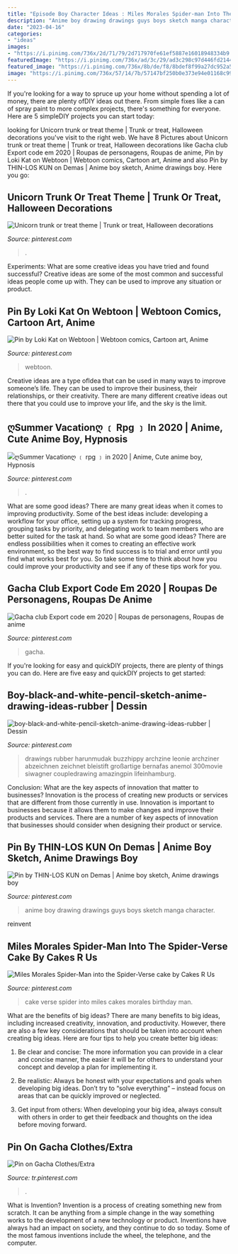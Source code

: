 ```yaml
---
title: "Episode Boy Character Ideas : Miles Morales Spider-man Into The Spider-verse Cake By Cakes R Us"
description: "Anime boy drawing drawings guys boys sketch manga character"
date: "2023-04-16"
categories:
- "ideas"
images:
- "https://i.pinimg.com/736x/2d/71/79/2d717970fe61ef5887e16018948334b9.jpg"
featuredImage: "https://i.pinimg.com/736x/ad/3c/29/ad3c298c97d446fd21440e440243040d.jpg"
featured_image: "https://i.pinimg.com/736x/8b/de/f8/8bdef8f99a27dc952a58402455570e68.jpg"
image: "https://i.pinimg.com/736x/57/14/7b/57147bf250b0e373e94e01168c9941c1.jpg"
---
```



If you're looking for a way to spruce up your home without spending a lot of money, there are plenty ofDIY ideas out there. From simple fixes like a can of spray paint to more complex projects, there's something for everyone. Here are 5 simpleDIY projects you can start today:

	

		
looking for Unicorn trunk or treat theme | Trunk or treat, Halloween decorations you've visit to the right web. We have 8 Pictures about Unicorn trunk or treat theme | Trunk or treat, Halloween decorations like Gacha club Export code em 2020 | Roupas de personagens, Roupas de anime, Pin by Loki Kat on Webtoon | Webtoon comics, Cartoon art, Anime and also Pin by THIN-LOS KUN on Demas | Anime boy sketch, Anime drawings boy. Here you go:
		
    
## Unicorn Trunk Or Treat Theme | Trunk Or Treat, Halloween Decorations

<img loading=lazy src="https://i.pinimg.com/736x/74/d4/ce/74d4ce49b3c77f297abc82b2b93c256b.jpg" onerror="this.onerror=null;this.src='https://tse4.mm.bing.net/th?id=OIP.NqdDv2sIY_snlcbIJygSAwHaJ3&amp;pid=15.1';" alt="Unicorn trunk or treat theme | Trunk or treat, Halloween decorations">

_Source: pinterest.com_

>. 

	

Experiments: What are some creative ideas you have tried and found successful?
Creative ideas are some of the most common and successful ideas people come up with. They can be used to improve any situation or product.

    
## Pin By Loki Kat On Webtoon | Webtoon Comics, Cartoon Art, Anime

<img loading=lazy src="https://i.pinimg.com/736x/57/14/7b/57147bf250b0e373e94e01168c9941c1.jpg" onerror="this.onerror=null;this.src='https://tse4.mm.bing.net/th?id=OIP.o1YveBNLkbmjS9MBVWkYdAHaLM&amp;pid=15.1';" alt="Pin by Loki Kat on Webtoon | Webtoon comics, Cartoon art, Anime">

_Source: pinterest.com_

>webtoon. 

	

Creative ideas are a type ofIdea that can be used in many ways to improve someone’s life. They can be used to improve their business, their relationships, or their creativity. There are many different creative ideas out there that you could use to improve your life, and the sky is the limit.

    
## ღSummer Vacationღ ﹝ Rpg ﹞ In 2020 | Anime, Cute Anime Boy, Hypnosis

<img loading=lazy src="https://i.pinimg.com/736x/e6/91/02/e69102a82428e13ab62b58eb475c7da1.jpg" onerror="this.onerror=null;this.src='https://tse4.mm.bing.net/th?id=OIP.0o1LxlN4PjKdCiQ8gIv4HgHaK9&amp;pid=15.1';" alt="ღSummer Vacationღ ﹝ rpg ﹞ in 2020 | Anime, Cute anime boy, Hypnosis">

_Source: pinterest.com_

>. 

	

What are some good ideas?
There are many great ideas when it comes to improving productivity. Some of the best ideas include: developing a workflow for your office, setting up a system for tracking progress, grouping tasks by priority, and delegating work to team members who are better suited for the task at hand. So what are some good ideas? There are endless possibilities when it comes to creating an effective work environment, so the best way to find success is to trial and error until you find what works best for you. So take some time to think about how you could improve your productivity and see if any of these tips work for you.

    
## Gacha Club Export Code Em 2020 | Roupas De Personagens, Roupas De Anime

<img loading=lazy src="https://i.pinimg.com/736x/45/2d/5f/452d5faf980d606d2cb45f797ce77852.jpg" onerror="this.onerror=null;this.src='https://tse3.mm.bing.net/th?id=OIP.v3y7j8eb8JOvV-hn06G40AHaNK&amp;pid=15.1';" alt="Gacha club Export code em 2020 | Roupas de personagens, Roupas de anime">

_Source: pinterest.com_

>gacha. 

	

If you're looking for easy and quickDIY projects, there are plenty of things you can do. Here are five easy and quickDIY projects to get started: 

    
## Boy-black-and-white-pencil-sketch-anime-drawing-ideas-rubber | Dessin

<img loading=lazy src="https://i.pinimg.com/736x/8b/de/f8/8bdef8f99a27dc952a58402455570e68.jpg" onerror="this.onerror=null;this.src='https://tse3.mm.bing.net/th?id=OIP.kdY8ABWxdaLokRXDZ9MEnAHaJ3&amp;pid=15.1';" alt="boy-black-and-white-pencil-sketch-anime-drawing-ideas-rubber | Dessin">

_Source: pinterest.com_

>drawings rubber harunmudak buzzhippy archzine leonie archziner abzeichnen zeichnet bleistift großartige bernafas anemol 300movie siwagner coupledrawing amazingpin lifeinhamburg. 

	

Conclusion: What are the key aspects of innovation that matter to businesses?
Innovation is the process of creating new products or services that are different from those currently in use. Innovation is important to businesses because it allows them to make changes and improve their products and services. There are a number of key aspects of innovation that businesses should consider when designing their product or service.

    
## Pin By THIN-LOS KUN On Demas | Anime Boy Sketch, Anime Drawings Boy

<img loading=lazy src="https://i.pinimg.com/736x/2d/71/79/2d717970fe61ef5887e16018948334b9.jpg" onerror="this.onerror=null;this.src='https://tse2.mm.bing.net/th?id=OIP.BzkbgdHiEXTosSlDiMwnrAHaLH&amp;pid=15.1';" alt="Pin by THIN-LOS KUN on Demas | Anime boy sketch, Anime drawings boy">

_Source: pinterest.com_

>anime boy drawing drawings guys boys sketch manga character. 

	

reinvent

    
## Miles Morales Spider-Man Into The Spider-Verse Cake By Cakes R Us

<img loading=lazy src="https://i.pinimg.com/736x/2a/57/05/2a570552bcc18ceb2147de1d5d891308.jpg" onerror="this.onerror=null;this.src='https://tse1.mm.bing.net/th?id=OIP.M3hOs93zRZPQqfU07kEkrgHaJ3&amp;pid=15.1';" alt="Miles Morales Spider-Man into the Spider-Verse cake by Cakes R Us">

_Source: pinterest.com_

>cake verse spider into miles cakes morales birthday man. 

	

What are the benefits of big ideas?
There are many benefits to big ideas, including increased creativity, innovation, and productivity. However, there are also a few key considerations that should be taken into account when creating big ideas. Here are four tips to help you create better big ideas:
1. Be clear and concise: The more information you can provide in a clear and concise manner, the easier it will be for others to understand your concept and develop a plan for implementing it.

2. Be realistic: Always be honest with your expectations and goals when developing big ideas. Don’t try to “solve everything” – instead focus on areas that can be quickly improved or neglected.

3. Get input from others: When developing your big idea, always consult with others in order to get their feedback and thoughts on the idea before moving forward.

    
## Pin On Gacha Clothes/Extra

<img loading=lazy src="https://i.pinimg.com/736x/ad/3c/29/ad3c298c97d446fd21440e440243040d.jpg" onerror="this.onerror=null;this.src='https://tse4.mm.bing.net/th?id=OIP.HIuDqdeyrLntcAoCDBi56gHaMd&amp;pid=15.1';" alt="Pin on Gacha Clothes/Extra">

_Source: tr.pinterest.com_

>. 

	

What is Invention?
Invention is a process of creating something new from scratch. It can be anything from a simple change in the way something works to the development of a new technology or product. Inventions have always had an impact on society, and they continue to do so today. Some of the most famous inventions include the wheel, the telephone, and the computer.

